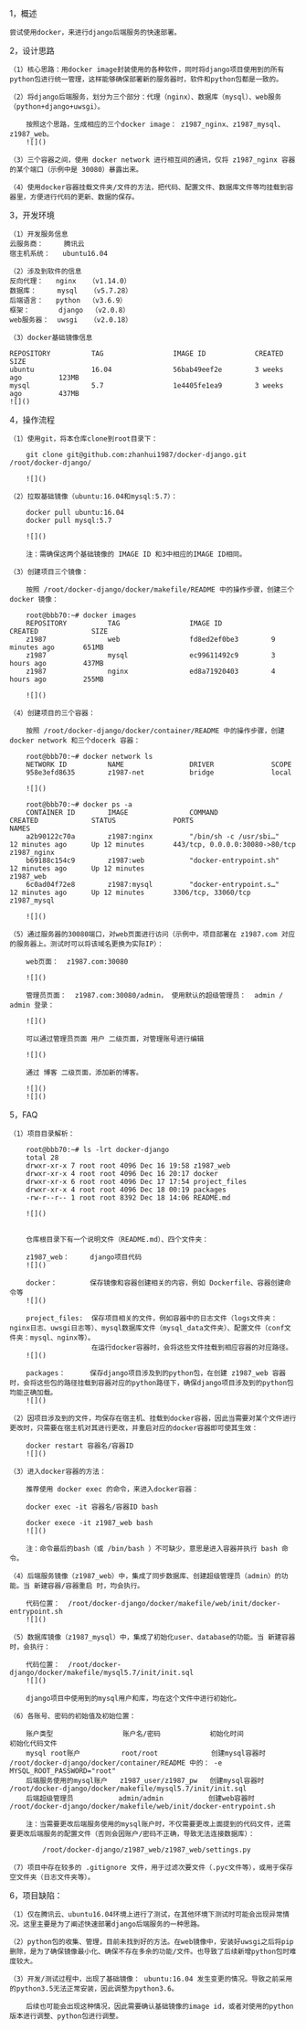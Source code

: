 1，概述

    尝试使用docker，来进行django后端服务的快速部署。


2，设计思路

    （1）核心思路：用docker image封装使用的各种软件，同时将django项目使用到的所有python包进行统一管理，这样能够确保部署新的服务器时，软件和python包都是一致的。

    （2）将django后端服务，划分为三个部分：代理（nginx）、数据库（mysql）、web服务（python+django+uwsgi）。

        按照这个思路，生成相应的三个docker image： z1987_nginx、z1987_mysql、z1987_web。
        ![]()

    （3）三个容器之间，使用 docker network 进行相互间的通讯，仅将 z1987_nginx 容器的某个端口（示例中是 30080）暴露出来。

    （4）使用docker容器挂载文件夹/文件的方法，把代码、配置文件、数据库文件等均挂载到容器里，方便进行代码的更新、数据的保存。


3，开发环境

    （1）开发服务信息
    云服务商：     腾讯云
    宿主机系统：   ubuntu16.04

    （2）涉及到软件的信息
    反向代理：   nginx   （v1.14.0）
    数据库：     mysql   （v5.7.28）
    后端语言：   python  （v3.6.9）
    框架：       django  （v2.0.8）
    web服务器：  uwsgi   （v2.0.18）

    （3）docker基础镜像信息

    REPOSITORY          TAG                 IMAGE ID            CREATED             SIZE
    ubuntu              16.04               56bab49eef2e        3 weeks ago         123MB
    mysql               5.7                 1e4405fe1ea9        3 weeks ago         437MB
    ![]()

4，操作流程

    （1）使用git，将本仓库clone到root目录下：

        git clone git@github.com:zhanhui1987/docker-django.git /root/docker-django/

        ![]()

    （2）拉取基础镜像（ubuntu:16.04和mysql:5.7）：

        docker pull ubuntu:16.04
        docker pull mysql:5.7

        ![]()

        注：需确保这两个基础镜像的 IMAGE ID 和3中相应的IMAGE ID相同。

    （3）创建项目三个镜像：

        按照 /root/docker-django/docker/makefile/README 中的操作步骤，创建三个docker 镜像：

        root@bbb70:~# docker images
        REPOSITORY          TAG                 IMAGE ID            CREATED             SIZE
        z1987               web                 fd8ed2ef0be3        9 minutes ago       651MB
        z1987               mysql               ec99611492c9        3 hours ago         437MB
        z1987               nginx               ed8a71920403        4 hours ago         255MB

        ![]()

    （4）创建项目的三个容器：

        按照 /root/docker-django/docker/container/README 中的操作步骤，创建 docker network 和三个docerk 容器：

        root@bbb70:~# docker network ls
        NETWORK ID          NAME                DRIVER              SCOPE
        958e3efd8635        z1987-net           bridge              local

        ![]()

        root@bbb70:~# docker ps -a
        CONTAINER ID        IMAGE               COMMAND                  CREATED             STATUS              PORTS                              NAMES
        a2b90122c70a        z1987:nginx         "/bin/sh -c /usr/sbi…"   12 minutes ago      Up 12 minutes       443/tcp, 0.0.0.0:30080->80/tcp     z1987_nginx
        b69188c154c9        z1987:web           "docker-entrypoint.sh"   12 minutes ago      Up 12 minutes                                          z1987_web
        6c0ad04f72e8        z1987:mysql         "docker-entrypoint.s…"   12 minutes ago      Up 12 minutes       3306/tcp, 33060/tcp                z1987_mysql

        ![]()

    （5）通过服务器的30080端口，对web页面进行访问（示例中，项目部署在 z1987.com 对应的服务器上。测试时可以将该域名更换为实际IP）：

        web页面：  z1987.com:30080

        ![]()

        管理员页面：  z1987.com:30080/admin， 使用默认的超级管理员：  admin / admin 登录：

        ![]()

        可以通过管理员页面 用户 二级页面，对管理账号进行编辑

        ![]()

        通过 博客 二级页面，添加新的博客。

        ![]()
        ![]()

5，FAQ

    （1）项目目录解析：

        root@bbb70:~# ls -lrt docker-django
        total 28
        drwxr-xr-x 7 root root 4096 Dec 16 19:58 z1987_web
        drwxr-xr-x 4 root root 4096 Dec 16 20:17 docker
        drwxr-xr-x 6 root root 4096 Dec 17 17:54 project_files
        drwxr-xr-x 4 root root 4096 Dec 18 00:19 packages
        -rw-r--r-- 1 root root 8392 Dec 18 14:06 README.md

        ![]()


        仓库根目录下有一个说明文件（README.md）、四个文件夹：

        z1987_web：     django项目代码
        ![]()

        docker：        保存镜像和容器创建相关的内容，例如 Dockerfile、容器创建命令等
        ![]()

        project_files:  保存项目相关的文件，例如容器中的日志文件（logs文件夹：nginx日志、uwsgi日志等）、mysql数据库文件（mysql_data文件夹）、配置文件（conf文件夹：mysql、nginx等）。
                        在运行docker容器时，会将这些文件挂载到相应容器的对应路径。
        ![]()

        packages：      保存django项目涉及到的python包，在创建 z1987_web 容器时，会将这些包的路径挂载到容器对应的python路径下，确保django项目涉及到的python包均能正确加载。
        ![]()

    （2）因项目涉及到的文件，均保存在宿主机、挂载到docker容器，因此当需要对某个文件进行更改时，只需要在宿主机对其进行更改，并重启对应的docker容器即可使其生效：

        docker restart 容器名/容器ID
        ![]()

    （3）进入docker容器的方法：

        推荐使用 docker exec 的命令，来进入docker容器：

        docker exec -it 容器名/容器ID bash

        docker exece -it z1987_web bash
        ![]()

        注：命令最后的bash（或 /bin/bash ）不可缺少，意思是进入容器并执行 bash 命令。

    （4）后端服务镜像（z1987_web）中，集成了同步数据库、创建超级管理员（admin）的功能。当 新建容器/容器重启 时，均会执行。

        代码位置：  /root/docker-django/docker/makefile/web/init/docker-entrypoint.sh
        ![]()

    （5）数据库镜像（z1987_mysql）中，集成了初始化user、database的功能。当 新建容器 时，会执行：

        代码位置：  /root/docker-django/docker/makefile/mysql5.7/init/init.sql
        ![]()

        django项目中使用到的mysql用户和库，均在这个文件中进行初始化。

    （6）各账号、密码的初始值及初始位置：

        账户类型                 账户名/密码            初始化时间            初始化代码文件
        mysql root账户          root/root             创建mysql容器时       /root/docker-django/docker/container/README 中的： -e MYSQL_ROOT_PASSWORD="root"
        后端服务使用的mysql账户   z1987_user/z1987_pw   创建mysql容器时       /root/docker-django/docker/makefile/mysql5.7/init/init.sql
        后端超级管理员           admin/admin           创建web容器时          /root/docker-django/docker/makefile/web/init/docker-entrypoint.sh

        注：当需要更改后端服务使用的mysql账户时，不仅需要更改上面提到的代码文件，还需要更改后端服务的配置文件（否则会因账户/密码不正确，导致无法连接数据库）：

            /root/docker-django/z1987_web/z1987_web/settings.py

    （7）项目中存在较多的 .gitignore 文件，用于过滤次要文件（.pyc文件等），或用于保存空文件夹（日志文件夹等）。


6，项目缺陷：

    （1）仅在腾讯云、ubuntu16.04环境上进行了测试，在其他环境下测试时可能会出现异常情况。这里主要是为了阐述快速部署django后端服务的一种思路。

    （2）python包的收集、管理，目前未找到好的方法。在web镜像中，安装好uwsgi之后将pip删除，是为了确保镜像最小化、确保不存在多余的功能/文件。也导致了后续新增python包时难度较大。

    （3）开发/测试过程中，出现了基础镜像： ubuntu:16.04 发生变更的情况。导致之前采用的python3.5无法正常安装，因此调整为python3.6。

        后续也可能会出现这种情况，因此需要确认基础镜像的image id，或者对使用的python版本进行调整、python包进行调整。

